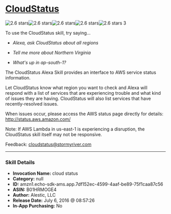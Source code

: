 # [CloudStatus](http://alexa.amazon.com/#skills/amzn1.echo-sdk-ams.app.7df152ec-4599-4aaf-be89-75f1caa87c56)
![2.6 stars](../../images/ic_star_black_18dp_1x.png)![2.6 stars](../../images/ic_star_black_18dp_1x.png)![2.6 stars](../../images/ic_star_half_black_18dp_1x.png)![2.6 stars](../../images/ic_star_border_black_18dp_1x.png)![2.6 stars](../../images/ic_star_border_black_18dp_1x.png) 3

To use the CloudStatus skill, try saying...

* *Alexa, ask CloudStatus about all regions*

* *Tell me more about Northern Virginia*

* *What's up in ap-south-1?*

The CloudStatus Alexa Skill provides an interface to AWS service status information.

Let CloudStatus know what region you want to check and Alexa will respond with a list of services that are experiencing trouble and what kind of issues they are having. CloudStatus will also list services that have recently-resolved issues.

When issues occur, please access the AWS status page directly for details: http://status.aws.amazon.com/

Note: If AWS Lambda in us-east-1 is experiencing a disruption, the CloudStatus skill itself may not be responsive.

Feedback: cloudstatus@stormyriver.com

***

### Skill Details

* **Invocation Name:** cloud status
* **Category:** null
* **ID:** amzn1.echo-sdk-ams.app.7df152ec-4599-4aaf-be89-75f1caa87c56
* **ASIN:** B01HRMOGE4
* **Author:** Alestic, LLC
* **Release Date:** July 6, 2016 @ 08:57:26
* **In-App Purchasing:** No
